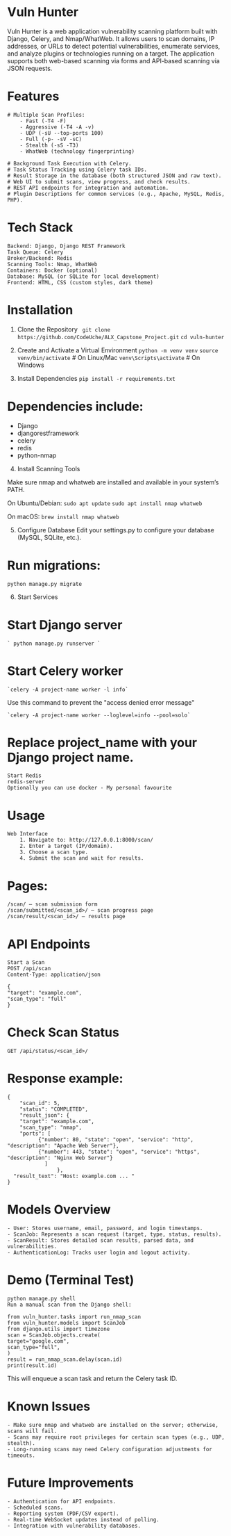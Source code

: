 # Vuln Hunter

Vuln Hunter is a web application vulnerability scanning platform built with Django, Celery, and Nmap/WhatWeb.
It allows users to scan domains, IP addresses, or URLs to detect potential vulnerabilities, enumerate services, and analyze plugins or technologies running on a target.
The application supports both web-based scanning via forms and API-based scanning via JSON requests.

# Features

    # Multiple Scan Profiles:
        - Fast (-T4 -F)
        - Aggressive (-T4 -A -v)
        - UDP (-sU --top-ports 100)
        - Full (-p- -sV -sC)
        - Stealth (-sS -T3)
        - WhatWeb (technology fingerprinting)

    # Background Task Execution with Celery.
    # Task Status Tracking using Celery task IDs.
    # Result Storage in the database (both structured JSON and raw text).
    # Web UI to submit scans, view progress, and check results.
    # REST API endpoints for integration and automation.
    # Plugin Descriptions for common services (e.g., Apache, MySQL, Redis, PHP).

# Tech Stack
    Backend: Django, Django REST Framework
    Task Queue: Celery
    Broker/Backend: Redis
    Scanning Tools: Nmap, WhatWeb
    Containers: Docker (optional)
    Database: MySQL (or SQLite for local development)
    Frontend: HTML, CSS (custom styles, dark theme)

# Installation
1. Clone the Repository
` git clone https://github.com/CodeUche/ALX_Capstone_Project.git`
` cd vuln-hunter `

2. Create and Activate a Virtual Environment
` python -m venv venv `
` source venv/bin/activate `  # On Linux/Mac
` venv\Scripts\activate `      # On Windows

3. Install Dependencies
` pip install -r requirements.txt `

# Dependencies include:
- Django
- djangorestframework
- celery
- redis
- python-nmap

4. Install Scanning Tools

Make sure nmap and whatweb are installed and available in your system’s PATH.

On Ubuntu/Debian:
` sudo apt update `
` sudo apt install nmap whatweb `

On macOS:
` brew install nmap whatweb `

5. Configure Database
    Edit your settings.py to configure your database (MySQL, SQLite, etc.).

# Run migrations:
` python manage.py migrate `

6. Start Services
# Start Django server
    ` python manage.py runserver `

# Start Celery worker
    `celery -A project-name worker -l info`

Use this command to prevent the "access denied error message"
    
    `celery -A project-name worker --loglevel=info --pool=solo` 

# Replace project_name with your Django project name.
    Start Redis
    redis-server
    Optionally you can use docker - My personal favourite

# Usage
    Web Interface
        1. Navigate to: http://127.0.0.1:8000/scan/
        2. Enter a target (IP/domain).
        3. Choose a scan type.
        4. Submit the scan and wait for results.

# Pages:
    /scan/ – scan submission form
    /scan/submitted/<scan_id>/ – scan progress page
    /scan/result/<scan_id>/ – results page

# API Endpoints
    Start a Scan
    POST /api/scan
    Content-Type: application/json

    {
    "target": "example.com",
    "scan_type": "full"
    }

# Check Scan Status
    GET /api/status/<scan_id>/


# Response example:
    {
        "scan_id": 5,
        "status": "COMPLETED",
        "result_json": {
        "target": "example.com",
        "scan_type": "nmap",
        "ports": [
              {"number": 80, "state": "open", "service": "http", "description": "Apache Web Server"},
              {"number": 443, "state": "open", "service": "https", "description": "Nginx Web Server"}
                ]
                    },
      "result_text": "Host: example.com ... "
    } 


# Models Overview
    - User: Stores username, email, password, and login timestamps.
    - ScanJob: Represents a scan request (target, type, status, results).
    - ScanResult: Stores detailed scan results, parsed data, and vulnerabilities.
    - AuthenticationLog: Tracks user login and logout activity.

# Demo (Terminal Test)
    python manage.py shell 
    Run a manual scan from the Django shell:
    
    from vuln_hunter.tasks import run_nmap_scan
    from vuln_hunter.models import ScanJob
    from django.utils import timezone
    scan = ScanJob.objects.create(
    target="google.com",
    scan_type="full",
    )
    result = run_nmap_scan.delay(scan.id)
    print(result.id)

This will enqueue a scan task and return the Celery task ID.

# Known Issues

    - Make sure nmap and whatweb are installed on the server; otherwise, scans will fail.
    - Scans may require root privileges for certain scan types (e.g., UDP, stealth).
    - Long-running scans may need Celery configuration adjustments for timeouts.

# Future Improvements

    - Authentication for API endpoints.
    - Scheduled scans.
    - Reporting system (PDF/CSV export).
    - Real-time WebSocket updates instead of polling.
    - Integration with vulnerability databases.






